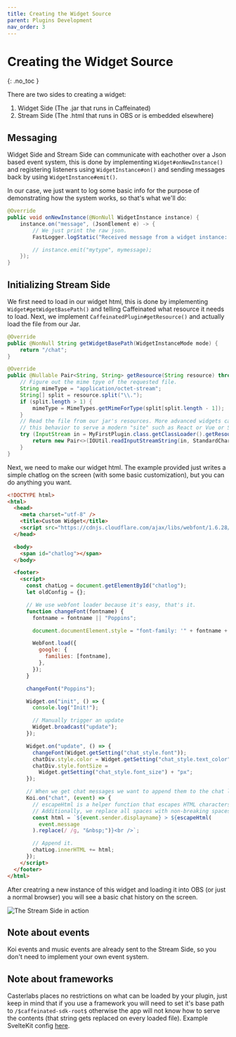 ```yaml
---
title: Creating the Widget Source
parent: Plugins Development
nav_order: 3
---
```


# Creating the Widget Source

{: .no_toc }

There are two sides to creating a widget:

1.  Widget Side (The .jar that runs in Caffeinated)
2.  Stream Side (The .html that runs in OBS or is embedded elsewhere)

## Messaging

Widget Side and Stream Side can communicate with eachother over a Json based event system, this is done by implementing `Widget#onNewInstance()` and registering listeners using `WidgetInstance#on()` and sending messages back by using `WidgetInstance#emit()`.

In our case, we just want to log some basic info for the purpose of demonstrating how the system works, so that's what we'll do:

```java
@Override
public void onNewInstance(@NonNull WidgetInstance instance) {
    instance.on("message", (JsonElement e) -> {
        // We just print the raw json.
        FastLogger.logStatic("Received message from a widget instance: %s", e);

        // instance.emit("mytype", mymessage);
    });
}
```

## Initializing Stream Side

We first need to load in our widget html, this is done by implementing `Widget#getWidgetBasePath()` and telling Caffeinated what resource it needs to load. Next, we implement `CaffeinatedPlugin#getResource()` and actually load the file from our Jar.

```java
@Override
public @NonNull String getWidgetBasePath(WidgetInstanceMode mode) {
    return "/chat";
}
```

```java
@Override
public @Nullable Pair<String, String> getResource(String resource) throws IOException {
    // Figure out the mime tpye of the requested file.
    String mimeType = "application/octet-stream";
    String[] split = resource.split("\\.");
    if (split.length > 1) {
        mimeType = MimeTypes.getMimeForType(split[split.length - 1]);
    }
    // Read the file from our jar's resources. More advanced widgets can override
    // this behavior to serve a modern "site" such as React or Vue or SvelteKit.
    try (InputStream in = MyFirstPlugin.class.getClassLoader().getResourceAsStream(resource)) {
        return new Pair<>(IOUtil.readInputStreamString(in, StandardCharsets.UTF_8), mimeType);
    }
}
```

Next, we need to make our widget html. The example provided just writes a simple chatlog on the screen (with some basic customization), but you can do anything you want.

```html
<!DOCTYPE html>
<html>
  <head>
    <meta charset="utf-8" />
    <title>Custom Widget</title>
    <script src="https://cdnjs.cloudflare.com/ajax/libs/webfont/1.6.28/webfontloader.js"></script>
  </head>

  <body>
    <span id="chatlog"></span>
  </body>

  <footer>
    <script>
      const chatLog = document.getElementById("chatlog");
      let oldConfig = {};

      // We use webfont loader because it's easy, that's it.
      function changeFont(fontname) {
        fontname = fontname || "Poppins";

        document.documentElement.style = "font-family: '" + fontname + "';";

        WebFont.load({
          google: {
            families: [fontname],
          },
        });
      }

      changeFont("Poppins");

      Widget.on("init", () => {
        console.log("Init!");

        // Manually trigger an update
        Widget.broadcast("update");
      });

      Widget.on("update", () => {
        changeFont(Widget.getSetting("chat_style.font"));
        chatDiv.style.color = Widget.getSetting("chat_style.text_color");
        chatDiv.style.fontSize =
          Widget.getSetting("chat_style.font_size") + "px";
      });

      // When we get chat messages we want to append them to the chat log.
      Koi.on("chat", (event) => {
        // escapeHtml is a helper function that escapes HTML characters. It's provided by the loader.
        // Additionally, we replace all spaces with non-breaking spaces so they don't get broken up.
        const html = `${event.sender.displayname} > ${escapeHtml(
          event.message
        ).replace(/ /g, "&nbsp;")}<br />`;

        // Append it.
        chatLog.innerHTML += html;
      });
    </script>
  </footer>
</html>
```

After creatring a new instance of this widget and loading it into OBS (or just a normal browser) you will see a basic chat history on the screen.

![The Stream Side in action](https://i.imgur.com/iN0okhV.png)

## Note about events

Koi events and music events are already sent to the Stream Side, so you don't need to implement your own event system.

## Note about frameworks

Casterlabs places no restrictions on what can be loaded by your plugin, just keep in mind that if you use a framework you will need to set it's base path to `/$caffeinated-sdk-root$` otherwise the app will not know how to serve the contents (that string gets replaced on every loaded file). Example SvelteKit config [here](https://github.com/Casterlabs/Casterlabs/blob/dev/caffeinated/widgets/svelte.config.js).
